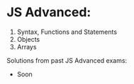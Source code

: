 # JS Advanced:

01. Syntax, Functions and Statements
02. Objects
03. Arrays

Solutions from past JS Advanced exams:
 - Soon
